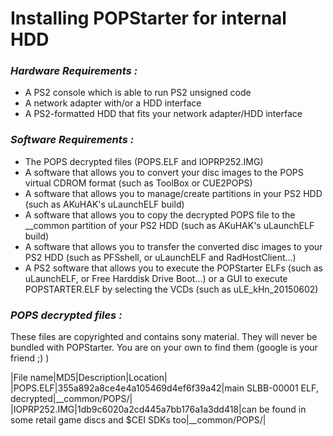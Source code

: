 # Installing POPStarter for internal HDD #

### *Hardware Requirements :* ###

* A PS2 console which is able to run PS2 unsigned code
* A network adapter with/or a HDD interface
* A PS2-formatted HDD that fits your network adapter/HDD interface

### *Software Requirements :* ###

* The POPS decrypted files (POPS.ELF and IOPRP252.IMG)
* A software that allows you to convert your disc images to the POPS virtual CDROM format (such as ToolBox or CUE2POPS)
* A software that allows you to manage/create partitions in your PS2 HDD (such as AKuHAK's uLaunchELF build)
* A software that allows you to copy the decrypted POPS file to the __common partition of your PS2 HDD (such as AKuHAK's uLaunchELF build)
* A software that allows you to transfer the converted disc images to your PS2 HDD (such as PFSshell, or uLaunchELF and RadHostClient...)
* A PS2 software that allows you to execute the POPStarter ELFs (such as uLaunchELF, or Free Harddisk Drive Boot...) or a GUI to execute POPSTARTER.ELF by selecting the VCDs (such as uLE_kHn_20150602)

### *POPS decrypted files :* ###

These files are copyrighted and contains sony material. They will never be bundled with POPStarter. You are on your own to find them (google is your friend ;) )

|File name|MD5|Description|Location|
|POPS.ELF|355a892a8ce4e4a105469d4ef6f39a42|main SLBB-00001 ELF, decrypted|__common/POPS/|
|IOPRP252.IMG|1db9c6020a2cd445a7bb176a1a3dd418|can be found in some retail game discs and $CEI SDKs too|__common/POPS/|